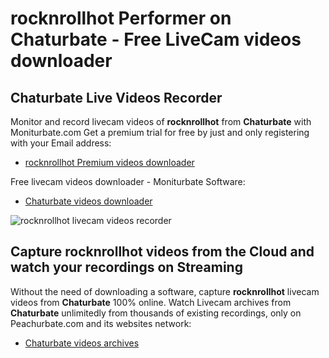 # rocknrollhot Performer on Chaturbate - Free LiveCam videos downloader

## Chaturbate Live Videos Recorder

Monitor and record livecam videos of **rocknrollhot** from **Chaturbate** with Moniturbate.com
Get a premium trial for free by just and only registering with your Email address:
* [rocknrollhot Premium videos downloader](https://moniturbate.com/request-demo-licence-key.html)

Free livecam videos downloader - Moniturbate Software:
* [Chaturbate videos downloader](https://moniturbate.com/moniturbate-download-software.html)

![rocknrollhot livecam videos recorder](https://peachurnet.com/templates/moniturbate-software.png)


## Capture rocknrollhot videos from the Cloud and watch your recordings on Streaming

Without the need of downloading a software, capture **rocknrollhot** livecam videos from **Chaturbate** 100% online.
Watch Livecam archives from **Chaturbate** unlimitedly from thousands of existing recordings, only on Peachurbate.com and its websites network:
* [Chaturbate videos archives](https://peachurnet.com/)